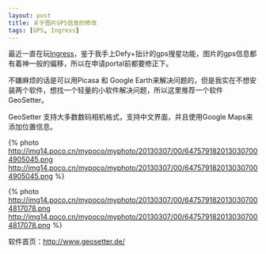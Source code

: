 ```yaml
---
layout: post
title: 关于图片GPS信息的修改
tags: [GPS, Ingress]
---
```


最近一直在玩<a href="http://www.ingress.com/">Ingress</a>，鉴于我手上Defy+拙计的gps搜星功能，图片的gps信息都有着神一般的偏移，所以在申请portal前都要修正下。

不嫌麻烦的话是可以用Picasa 和 Google Earth来解决问题的，但是我实在不想安装两个软件，想找一个轻量的小软件解决问题，所以这里推荐一个软件GeoSetter。

GeoSetter 支持大多数数码相机格式，支持中文界面，并且使用Google Maps来添加位置信息。

{% photo http://img14.poco.cn/mypoco/myphoto/20130307/00/6475791820130307004905045.png http://img14.poco.cn/mypoco/myphoto/20130307/00/6475791820130307004905045.png %}

{% photo http://img14.poco.cn/mypoco/myphoto/20130307/00/6475791820130307004817078.png http://img14.poco.cn/mypoco/myphoto/20130307/00/6475791820130307004817078.png %}

软件首页：<a href="http://www.geosetter.de/">http://www.geosetter.de/</a>


